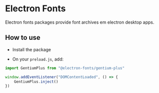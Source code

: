 # Electron Fonts

Electron fonts packages provide font archives em electron desktop apps.

## How to use

* Install the package

* On your `preload.js`, add:

```ts
import GentiumPlus from "@electron-fonts/gentium-plus"

window.addEventListener("DOMContentLoaded", () => {
    GentiumPlus.inject()
})
```